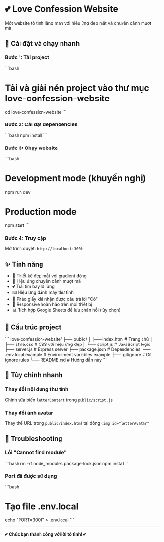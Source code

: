 # 💕 Love Confession Website

Một website tỏ tình lãng mạn với hiệu ứng đẹp mắt và chuyển cảnh mượt mà.

## 🚀 Cài đặt và chạy nhanh

### Bước 1: Tải project
\`\`\`bash
# Tải và giải nén project vào thư mục love-confession-website
cd love-confession-website
\`\`\`

### Bước 2: Cài đặt dependencies
\`\`\`bash
npm install
\`\`\`

### Bước 3: Chạy website
\`\`\`bash
# Development mode (khuyến nghị)
npm run dev

# Production mode
npm start
\`\`\`

### Bước 4: Truy cập
Mở trình duyệt: `http://localhost:3000`

## ✨ Tính năng

- 🎨 Thiết kế đẹp mắt với gradient động
- 💫 Hiệu ứng chuyển cảnh mượt mà
- 💕 Trái tim bay lơ lửng
- ⌨️ Hiệu ứng đánh máy thư tình
- 🎉 Pháo giấy khi nhận được câu trả lời "Có"
- 📱 Responsive hoàn hảo trên mọi thiết bị
- 📊 Tích hợp Google Sheets để lưu phản hồi (tùy chọn)

## 📁 Cấu trúc project

\`\`\`
love-confession-website/
├── public/
│   ├── index.html          # Trang chủ
│   ├── style.css           # CSS với hiệu ứng đẹp
│   └── script.js           # JavaScript logic
├── server.js               # Express server
├── package.json            # Dependencies
├── .env.local.example      # Environment variables example
├── .gitignore             # Git ignore rules
└── README.md              # Hướng dẫn này
\`\`\`

## 🎨 Tùy chỉnh nhanh

### Thay đổi nội dung thư tình
Chỉnh sửa biến `letterContent` trong `public/script.js`

### Thay đổi ảnh avatar
Thay thế URL trong `public/index.html` tại dòng `<img id="letterAvatar"`

## 🔧 Troubleshooting

### Lỗi "Cannot find module"
\`\`\`bash
rm -rf node_modules package-lock.json
npm install
\`\`\`

### Port đã được sử dụng
\`\`\`bash
# Tạo file .env.local
echo "PORT=3001" > .env.local
\`\`\`

---

💕 **Chúc bạn thành công với lời tỏ tình!** 💕
